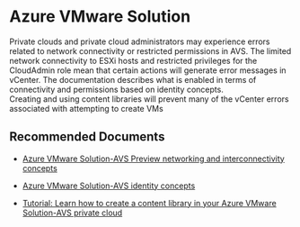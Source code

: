 <properties
	pageTitle="vmwareissuesvcentererror"
	description="vmwareissuesvcentererror"
	infoBubbleText="Problems related to Azure VMware Solution"
	ms.service="azure-vmware-cloudsimple"
	authors="neshenoy"
	ms.author="neshenoy"
	displayOrder=""
	selfHelpType="generic"
	supportTopicIds="32743023"
	resourceTags=""
	productPesIds="17080"
	cloudEnvironments="public, fairfax, usnat, ussec"
	articleId="85e6281e-a74a-447e-8eda-971befb82675"
	ownershipId="Azure_VMwareSolution_Content"
/>
# Azure VMware Solution

Private clouds and private cloud administrators may experience errors related to network connectivity or restricted permissions in AVS. The limited network connectivity to ESXi hosts and restricted privileges for the CloudAdmin role mean that certain actions will generate error messages in vCenter. The documentation describes what is enabled in terms of connectivity and permissions based on identity concepts.  
Creating and using content libraries will prevent many of the vCenter errors associated with attempting to create VMs

## **Recommended Documents**

* [Azure VMware Solution-AVS Preview networking and interconnectivity concepts](https://docs.microsoft.com/azure/azure-vmware/concepts-networking)<br>

* [Azure VMware Solution-AVS identity concepts](https://docs.microsoft.com/azure/azure-vmware/concepts-identity)<br>

* [Tutorial: Learn how to create a content library in your Azure VMware Solution-AVS private cloud](<https://docs.microsoft.com/azure/azure-vmware/tutorial-deploy-vm-content-library>)<br>